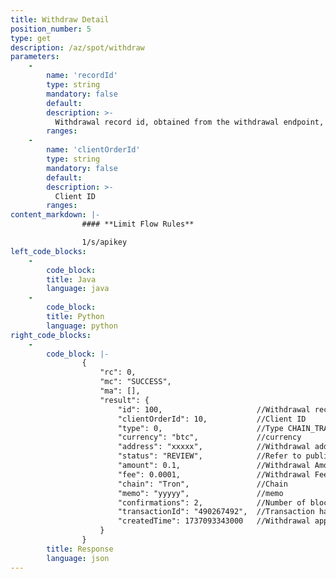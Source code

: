 ```yaml
---
title: Withdraw Detail
position_number: 5
type: get
description: /az/spot/withdraw
parameters:
    -
        name: 'recordId'
        type: string
        mandatory: false
        default:
        description: >-
          Withdrawal record id, obtained from the withdrawal endpoint, it is recommended to use it first
        ranges:
    -
        name: 'clientOrderId'
        type: string
        mandatory: false
        default:
        description: >-
          Client ID
        ranges:
content_markdown: |-
                #### **Limit Flow Rules**

                1/s/apikey
left_code_blocks:
    -
        code_block:
        title: Java
        language: java
    -
        code_block:
        title: Python
        language: python
right_code_blocks:
    -
        code_block: |-
                {
                    "rc": 0,
                    "mc": "SUCCESS",
                    "ma": [],
                    "result": {      
                        "id": 100,                     //Withdrawal record id
                        "clientOrderId": 10,           //Client ID
                        "type": 0,                     //Type CHAIN_TRANSFER-Blockchain withdrawal INTERNAL_TRANSFER-Internal withdrawal
                        "currency": "btc",             //currency
                        "address": "xxxxx",            //Withdrawal address
                        "status": "REVIEW",            //Refer to public module-Deposit/withdrawal record status
                        "amount": 0.1,                 //Withdrawal Amount
                        "fee": 0.0001,                 //Withdrawal Fee
                        "chain": "Tron",               //Chain
                        "memo": "yyyyy",               //memo
                        "confirmations": 2,            //Number of block confirmations
                        "transactionId": "490267492",  //Transaction hash
                        "createdTime": 1737093343000   //Withdrawal application time, timestamp in milliseconds
                    }
                }
        title: Response
        language: json    
---
```

